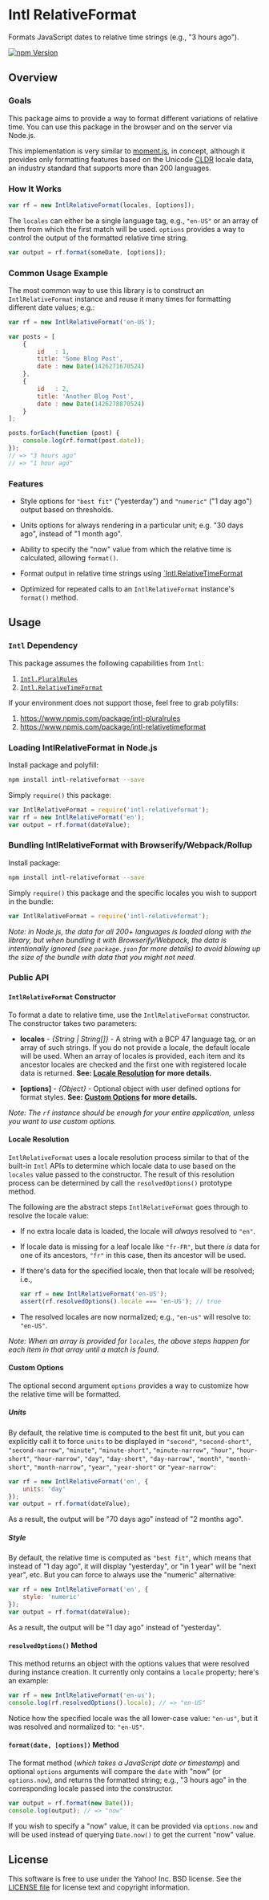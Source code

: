 Intl RelativeFormat
===================

Formats JavaScript dates to relative time strings (e.g., "3 hours ago").

[![npm Version][npm-badge]][npm]


Overview
--------

### Goals

This package aims to provide a way to format different variations of relative time. You can use this package in the browser and on the server via Node.js.

This implementation is very similar to [moment.js][], in concept, although it provides only formatting features based on the Unicode [CLDR][] locale data, an industry standard that supports more than 200 languages.

### How It Works

```js
var rf = new IntlRelativeFormat(locales, [options]);
```

The `locales` can either be a single language tag, e.g., `"en-US"` or an array of them from which the first match will be used. `options` provides a way to control the output of the formatted relative time string.

```js
var output = rf.format(someDate, [options]);
```

### Common Usage Example

The most common way to use this library is to construct an `IntlRelativeFormat` instance and reuse it many times for formatting different date values; e.g.:

```js
var rf = new IntlRelativeFormat('en-US');

var posts = [
    {
        id   : 1,
        title: 'Some Blog Post',
        date : new Date(1426271670524)
    },
    {
        id   : 2,
        title: 'Another Blog Post',
        date : new Date(1426278870524)
    }
];

posts.forEach(function (post) {
    console.log(rf.format(post.date));
});
// => "3 hours ago"
// => "1 hour ago"
```

### Features

* Style options for `"best fit"` ("yesterday") and `"numeric"` ("1 day ago") output based on thresholds.

* Units options for always rendering in a particular unit; e.g. "30 days ago", instead of "1 month ago".

* Ability to specify the "now" value from which the relative time is calculated, allowing `format()`.

* Format output in relative time strings using [`Intl.RelativeTimeFormat](https://developer.mozilla.org/en-US/docs/Web/JavaScript/Reference/Global_Objects/RelativeTimeFormat)

* Optimized for repeated calls to an `IntlRelativeFormat` instance's `format()` method.


Usage
-----

### `Intl` Dependency

This package assumes the following capabilities from `Intl`:

1. [`Intl.PluralRules`](https://developer.mozilla.org/en-US/docs/Web/JavaScript/Reference/Global_Objects/PluralRules)
2. [`Intl.RelativeTimeFormat`](https://developer.mozilla.org/en-US/docs/Web/JavaScript/Reference/Global_Objects/RelativeTimeFormat)

If your environment does not support those, feel free to grab polyfills:

1. https://www.npmjs.com/package/intl-pluralrules
2. https://www.npmjs.com/package/intl-relativetimeformat

### Loading IntlRelativeFormat in Node.js

Install package and polyfill:

```bash
npm install intl-relativeformat --save
```

Simply `require()` this package:

```js
var IntlRelativeFormat = require('intl-relativeformat');
var rf = new IntlRelativeFormat('en');
var output = rf.format(dateValue);
```

### Bundling IntlRelativeFormat with Browserify/Webpack/Rollup

Install package:

```bash
npm install intl-relativeformat --save
```

Simply `require()` this package and the specific locales you wish to support in the bundle:

```js
var IntlRelativeFormat = require('intl-relativeformat');
```

_Note: in Node.js, the data for all 200+ languages is loaded along with the library, but when bundling it with Browserify/Webpack, the data is intentionally ignored (see `package.json` for more details) to avoid blowing up the size of the bundle with data that you might not need._

### Public API

#### `IntlRelativeFormat` Constructor

To format a date to relative time, use the `IntlRelativeFormat` constructor. The constructor takes two parameters:

 - **locales** - _{String | String[]}_ - A string with a BCP 47 language tag, or an array of such strings. If you do not provide a locale, the default locale will be used. When an array of locales is provided, each item and its ancestor locales are checked and the first one with registered locale data is returned. **See: [Locale Resolution](#locale-resolution) for more details.**

 - **[options]** - _{Object}_ - Optional object with user defined options for format styles.
 **See: [Custom Options](#custom-options) for more details.**

_Note: The `rf` instance should be enough for your entire application, unless you want to use custom options._

#### Locale Resolution

`IntlRelativeFormat` uses a locale resolution process similar to that of the built-in `Intl` APIs to determine which locale data to use based on the `locales` value passed to the constructor. The result of this resolution process can be determined by call the `resolvedOptions()` prototype method.

The following are the abstract steps `IntlRelativeFormat` goes through to resolve the locale value:

* If no extra locale data is loaded, the locale will _always_ resolved to `"en"`.

* If locale data is missing for a leaf locale like `"fr-FR"`, but there _is_ data for one of its ancestors, `"fr"` in this case, then its ancestor will be used.

* If there's data for the specified locale, then that locale will be resolved; i.e.,

    ```js
    var rf = new IntlRelativeFormat('en-US');
    assert(rf.resolvedOptions().locale === 'en-US'); // true
    ```

* The resolved locales are now normalized; e.g., `"en-us"` will resolve to: `"en-US"`.

_Note: When an array is provided for `locales`, the above steps happen for each item in that array until a match is found._

#### Custom Options

The optional second argument `options` provides a way to customize how the relative time will be formatted.

##### Units

By default, the relative time is computed to the best fit unit, but you can explicitly call it to force `units` to be displayed in `"second"`, `"second-short"`, `"second-narrow"`, `"minute"`, `"minute-short"`, `"minute-narrow"`, `"hour"`, `"hour-short"`, `"hour-narrow"`, `"day"`, `"day-short"`, `"day-narrow"`, `"month"`, `"month-short"`, `"month-narrow"`, `"year"`, `"year-short"` or `"year-narrow"`:

```js
var rf = new IntlRelativeFormat('en', {
    units: 'day'
});
var output = rf.format(dateValue);
```

As a result, the output will be "70 days ago" instead of "2 months ago".

##### Style

By default, the relative time is computed as `"best fit"`, which means that instead of "1 day ago", it will display "yesterday", or "in 1 year" will be "next year", etc. But you can force to always use the "numeric" alternative:

```js
var rf = new IntlRelativeFormat('en', {
    style: 'numeric'
});
var output = rf.format(dateValue);
```

As a result, the output will be "1 day ago" instead of "yesterday".

#### `resolvedOptions()` Method

This method returns an object with the options values that were resolved during instance creation. It currently only contains a `locale` property; here's an example:

```js
var rf = new IntlRelativeFormat('en-us');
console.log(rf.resolvedOptions().locale); // => "en-US"
```

Notice how the specified locale was the all lower-case value: `"en-us"`, but it was resolved and normalized to: `"en-US"`.

#### `format(date, [options])` Method

The format method (_which takes a JavaScript date or timestamp_) and optional `options` arguments will compare the `date` with "now" (or `options.now`), and returns the formatted string; e.g., "3 hours ago" in the corresponding locale passed into the constructor.

```js
var output = rf.format(new Date());
console.log(output); // => "now"
```

If you wish to specify a "now" value, it can be provided via `options.now` and will be used instead of querying `Date.now()` to get the current "now" value.


License
-------

This software is free to use under the Yahoo! Inc. BSD license.
See the [LICENSE file][LICENSE] for license text and copyright information.


[npm]: https://www.npmjs.org/package/intl-relativeformat
[npm-badge]: https://img.shields.io/npm/v/intl-relativeformat.svg?style=flat-square
[parser]: https://github.com/formatjs/formatjs
[CLDR]: http://cldr.unicode.org/
[Intl]: https://developer.mozilla.org/en-US/docs/Web/JavaScript/Reference/Global_Objects/Intl
[Intl-NF]: https://developer.mozilla.org/en-US/docs/Web/JavaScript/Reference/Global_Objects/NumberFormat
[Intl-DTF]: https://developer.mozilla.org/en-US/docs/Web/JavaScript/Reference/Global_Objects/DateTimeFormat
[Intl-Node]: https://github.com/joyent/node/issues/6371
[Intl.js]: https://github.com/andyearnshaw/Intl.js
[rawgit]: https://rawgit.com/
[semver]: http://semver.org/
[LICENSE]: https://github.com/formatjs/formatjs/blob/master/LICENSE
[moment.js]: http://momentjs.com/
[ECMA 402]: http://www.ecma-international.org/ecma-402/1.0/index.html
[DateTimeFormat]: https://developer.mozilla.org/en-US/docs/Web/JavaScript/Reference/Global_Objects/DateTimeFormat
[NumberFormat]: https://developer.mozilla.org/en-US/docs/Web/JavaScript/Reference/Global_Objects/NumberFormat
